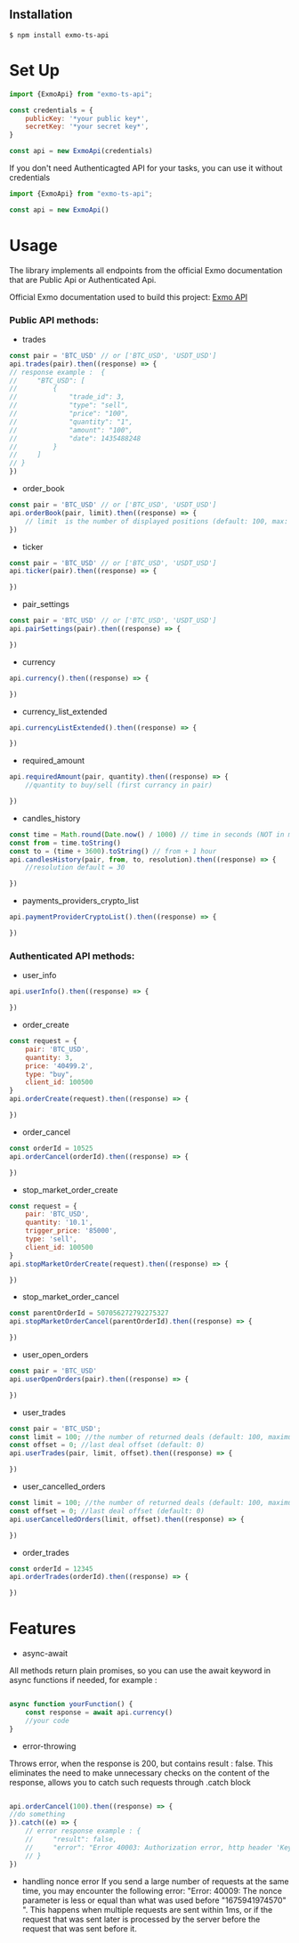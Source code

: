 ## Installation

```console
$ npm install exmo-ts-api
```

# Set Up

```js
import {ExmoApi} from "exmo-ts-api";

const credentials = {
    publicKey: '*your public key*',
    secretKey: '*your secret key*',
}

const api = new ExmoApi(credentials)

```

If you don't need Authenticagted API for your tasks, you can use it without credentials

```js
import {ExmoApi} from "exmo-ts-api";

const api = new ExmoApi()
```

# Usage

The library implements all endpoints from the official Exmo documentation that are Public Api or Authenticated Api.

Official Exmo documentation used to build this project: [Exmo API
](https://documenter.getpostman.com/view/10287440/SzYXWKPi)

### Public API methods:

* trades

```js
const pair = 'BTC_USD' // or ['BTC_USD', 'USDT_USD']
api.trades(pair).then((response) => {
// response example :  {
//     "BTC_USD": [
//         {
//             "trade_id": 3,
//             "type": "sell",
//             "price": "100",
//             "quantity": "1",
//             "amount": "100",
//             "date": 1435488248
//         }
//     ]
// }
})

```

* order_book

```js
const pair = 'BTC_USD' // or ['BTC_USD', 'USDT_USD']
api.orderBook(pair, limit).then((response) => {
    // limit  is the number of displayed positions (default: 100, max: 1000)
})

```

* ticker

```js
const pair = 'BTC_USD' // or ['BTC_USD', 'USDT_USD']
api.ticker(pair).then((response) => {

})
```

* pair_settings

```js
const pair = 'BTC_USD' // or ['BTC_USD', 'USDT_USD']
api.pairSettings(pair).then((response) => {

})
```

* currency

```js
api.currency().then((response) => {

})
```

* currency_list_extended

```js
api.currencyListExtended().then((response) => {

})
```

* required_amount

```js
api.requiredAmount(pair, quantity).then((response) => {
    //quantity to buy/sell (first currancy in pair)

})
```

* candles_history

```js
const time = Math.round(Date.now() / 1000) // time in seconds (NOT in ms like usually)
const from = time.toString()
const to = (time + 3600).toString() // from + 1 hour
api.candlesHistory(pair, from, to, resolution).then((response) => {
    //resolution default = 30

})
```

* payments_providers_crypto_list

```js
api.paymentProviderCryptoList().then((response) => {

})
```

### Authenticated API methods:

* user_info

```js
api.userInfo().then((response) => {

})
```

* order_create

```js
const request = {
    pair: 'BTC_USD',
    quantity: 3,
    price: '40499.2',
    type: "buy",
    client_id: 100500
}
api.orderCreate(request).then((response) => {

})
```

* order_cancel

```js
const orderId = 10525
api.orderCancel(orderId).then((response) => {

})
```

* stop_market_order_create

```js
const request = {
    pair: 'BTC_USD',
    quantity: '10.1',
    trigger_price: '85000',
    type: 'sell',
    client_id: 100500
}
api.stopMarketOrderCreate(request).then((response) => {

})
```

* stop_market_order_cancel

```js
const parentOrderId = 507056272792275327
api.stopMarketOrderCancel(parentOrderId).then((response) => {

})
```

* user_open_orders

```js
const pair = 'BTC_USD'
api.userOpenOrders(pair).then((response) => {

})
```

* user_trades

```js
const pair = 'BTC_USD';
const limit = 100; //the number of returned deals (default: 100, maximum: 100)
const offset = 0; //last deal offset (default: 0)
api.userTrades(pair, limit, offset).then((response) => {

})
```

* user_cancelled_orders

```js
const limit = 100; //the number of returned deals (default: 100, maximum: 10 000)
const offset = 0; //last deal offset (default: 0)
api.userCancelledOrders(limit, offset).then((response) => {

})
```

* order_trades

```js
const orderId = 12345
api.orderTrades(orderId).then((response) => {

})
```

# Features

* async-await

All methods return plain promises, so you can use the await keyword in async functions if needed, for example :

```js

async function yourFunction() {
    const response = await api.currency()
    //your code
}

```

* error-throwing

Throws error, when the response is 200, but contains result : false.
This eliminates the need to make unnecessary checks on the content of the response, allows you to catch such requests
through .catch block

```js

api.orderCancel(100).then((response) => {
//do something
}).catch((e) => {
    // error response example : {
    //     "result": false,
    //     "error": "Error 40003: Authorization error, http header 'Key' not specified"
    // }
})

```

* handling nonce error
  If you send a large number of requests at the same time, you may encounter the following error: "Error: 40009: The nonce parameter is less or equal than what was used before "1675941974570"
  ". This happens when multiple requests are sent within 1ms, or if the request that was sent later is processed by the server before the request that was sent before it.

